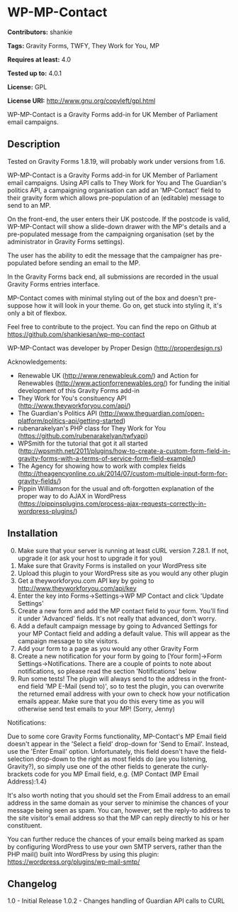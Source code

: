 # WP-MP-Contact #
**Contributors:** shankie
  
**Tags:** Gravity Forms, TWFY, They Work for You, MP
  
**Requires at least:** 4.0
  
**Tested up to:** 4.0.1
  
**License:** GPL
  
**License URI:** http://www.gnu.org/copyleft/gpl.html
  

WP-MP-Contact is a Gravity Forms add-in for UK Member of Parliament email campaigns.

## Description ##
Tested on Gravity Forms 1.8.19, will probably work under versions from 1.6.

WP-MP-Contact is a Gravity Forms add-in for UK Member of Parliament email campaigns. Using API calls to They Work for You and The Guardian's politics API, a campaigning organisation can add an 'MP-Contact' field to their gravity form which allows pre-population of an (editable) message to send to an MP.

On the front-end, the user enters their UK postcode. If the postcode is valid, WP-MP-Contact will show a slide-down drawer with the MP's details and a pre-populated message from the campaigning organisation (set by the administrator in Gravity Forms settings).

The user has the ability to edit the message that the campaigner has pre-populated before sending an email to the MP.

In the Gravity Forms back end, all submissions are recorded in the usual Gravity Forms entries interface.

MP-Contact comes with minimal styling out of the box and doesn't pre-suppose how it will look in your theme. Go on, get stuck into styling it, it's only a bit of flexbox.

Feel free to contribute to the project. You can find the repo on Github at https://github.com/shankiesan/wp-mp-contact

WP-MP-Contact was developer by Proper Design (http://properdesign.rs)

 Acknowledgements: 

* Renewable UK (http://www.renewableuk.com/) and Action for Renewables (http://www.actionforrenewables.org/) for funding the initial development of this Gravity Forms add-in
* They Work for You's consituency API (http://www.theyworkforyou.com/api/)
* The Guardian's Politics API (http://www.theguardian.com/open-platform/politics-api/getting-started)
* rubenarakelyan's PHP class for They Work for You (https://github.com/rubenarakelyan/twfyapi)
* WPSmith for the tutorial that got it all started (http://wpsmith.net/2011/plugins/how-to-create-a-custom-form-field-in-gravity-forms-with-a-terms-of-service-form-field-example/)
* The Agency for showing how to work with complex fields (http://theagencyonline.co.uk/2014/07/custom-multiple-input-form-for-gravity-fields/)
* Pippin Williamson for the usual and oft-forgotten explanation of the proper way to do AJAX in WordPress (https://pippinsplugins.com/process-ajax-requests-correctly-in-wordpress-plugins/)

## Installation ##
0. Make sure that your server is running at least cURL version 7.28.1. If not, upgrade it (or ask your host to upgrade it for you)
1. Make sure that Gravity Forms is installed on your WordPress site
2. Upload this plugin to your WordPress site as you would any other plugin
3. Get a theyworkforyou.com API key by going to http://www.theyworkforyou.com/api/key
4. Enter the key into Forms->Settings->WP MP Contact and click 'Update Settings'
5. Create a new form and add the MP contact field to your form. You'll find it under 'Advanced' fields. It's not really that advanced, don't worry.
6. Add a default campaign message by going to Advanced Settings for your MP Contact field and adding a default value. This will appear as the campaign message to site visitors.
7. Add your form to a page as you would any other Gravity Form
8. Create a new notification for your form by going to [Your form]->Form Settings->Notifications. There are a couple of points to note about notifications, so please read the section 'Notifications' below
9. Run some tests! The plugin will always send to the address in the front-end field 'MP E-Mail (send to)', so to test the plugin, you can overwrite the returned email address with your own to check how your notification emails appear. Make sure that you do this every time as you will otherwise send test emails to your MP! (Sorry, Jenny)

Notifications:

Due to some core Gravity Forms functionality, MP-Contact's MP Email field doesn't appear in the 'Select a field' drop-down for 'Send to Email'. Instead, use the 'Enter Email' option. Unfortunately, this field doesn't have the field-selection drop-down to the right as most fields do (are you listening, Gravity?), so simply use one of the other fields to generate the curly-brackets code for you MP Email field, e.g. {MP Contact (MP Email Address):1.4}

It's also worth noting that you should set the From Email address to an email address in the same domain as your server to minimise the chances of your message being seen as spam. You can, however, set the reply-to address to the site visitor's email address so that the MP can reply directly to his or her constituent. 

You can further reduce the chances of your emails being marked as spam by configuring WordPress to use your own SMTP servers, rather than the PHP mail() built into WordPress by using this plugin: https://wordpress.org/plugins/wp-mail-smtp/

## Changelog ##
1.0 - Initial Release
1.0.2 - Changes handling of Guardian API calls to CURL

